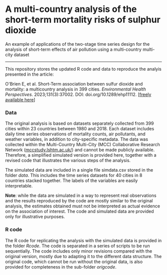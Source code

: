 # A multi-country analysis of the short-term mortality risks of sulphur dioxide

An example of applications of the two-stage time series design for the analysis of short-term effects of air pollution using a multi-country multi-city dataset

------------------------------------------------------------------------

This repository stores the updated R code and data to reproduce the analyis presented in the article:

O'Brien E, et al. Short-Term association between sulfur dioxide and mortality: a multicountry analysis in 399 cities. *Environmental Health Perspectives*. 2023;131(3):37002. DOI: doi.org/10.1289/ehp11112. [[freely available here](http://www.ag-myresearch.com/2023_obrien_ehp.html)]

### Data

The original analysis is based on datasets separately collected from 399 cities within 23 countries between 1980 and 2018. Each dataset includes daily time series observations of mortality counts, air pollutants, and weather variables, in addition to city-specific metadata. The data was collected within the Multi-Country Multi-City (MCC) Collaborative Research Network ([mccstudy.lshtm.ac.uk/](https://mccstudy.lshtm.ac.uk/)) and cannot be made publicly available. Therefore, a simplified simulated version is provided here, together with a revised code that illustrates the various steps of the analysis.

The simulated data are included in a single file simdata.csv stored in the folder *data*. This includes the time series datasets for 40 cities in 8 countries stacked together. The labels of the variables are easily interpretable.

**Note**: while the data are simulated in a way to represent real observations and the results reproduced by the code are mostly similar to the original analysis, the estimates obtained must not be interpreted as actual evidence on the association of interest. The code and simulated data are provided only for illustrative purposes.

### R code

The R code for replicating the analysis with the simulated data is provided in the folder *Rcode*. The code is separated in a series of scripts to be run sequentially. The code includes only minor revisions compared with the original version, mostly due to adapting it to the different data structure. The original code, which cannot be run without the original data, is also provided for completeness in the sub-folder *origcode*.
